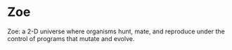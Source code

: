 Zoe
===

Zoe: a 2-D universe where organisms hunt, mate, and reproduce under the control of programs that mutate and evolve.
